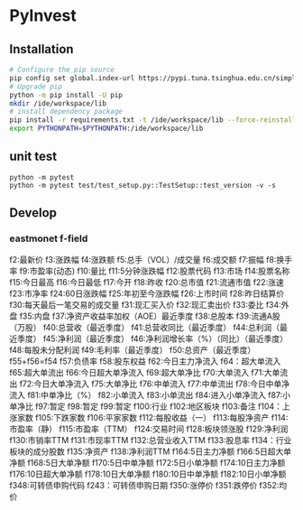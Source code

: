 # PyInvest

## Installation
```bash
# Configure the pip source
pip config set global.index-url https://pypi.tuna.tsinghua.edu.cn/simple
# Upgrade pip
python -m pip install -U pip
mkdir /ide/workspace/lib
# install dependency package 
pip install -r requirements.txt -t /ide/workspace/lib --force-reinstall
export PYTHONPATH=$PYTHONPATH:/ide/workspace/lib
```
## unit test
```
python -m pytest
python -m pytest test/test_setup.py::TestSetup::test_version -v -s
```
## Develop
### eastmonet f-field

f2:最新价
f3:涨跌幅
f4:涨跌额
f5:总手（VOL）/成交量
f6:成交额
f7:振幅
f8:换手率
f9:市盈率(动态)
f10:量比
f11:5分钟涨跌幅
f12:股票代码
f13:市场
f14:股票名称
f15:今日最高
f16:今日最低
f17:今开
f18:昨收
f20:总市值
f21:流通市值
f22:涨速
f23:市净率
f24:60日涨跌幅
f25:年初至今涨跌幅
f26:上市时间
f28:昨日结算价
f30:每天最后一笔交易的成交量
f31:现汇买入价
f32:现汇卖出价
f33:委比
f34:外盘
f35:内盘
f37:净资产收益率加权（AOE）最近季度
f38:总股本
f39:流通A股（万股）
f40:总营收（最近季度）
f41:总营收同比（最近季度）
f44:总利润（最近季度）
f45:净利润（最近季度）
f46:净利润增长率（%）（同比）（最近季度）
f48:每股未分配利润
f49:毛利率（最近季度）
f50:总资产（最近季度）
f55+f56=f54
f57:负债率
f58:股东权益
f62:今日主力净流入
f64：超大单流入
f65:超大单流出
f66:今日超大单净流入
f69:超大单净比
f70:大单流入
f71:大单流出
f72:今日大单净流入
f75:大单净比
f76:中单流入
f77:中单流出
f78:今日中单净流入
f81:中单净比（%）
f82:小单流入
f83:小单流出
f84:进入小单净流入
f87:小单净比
f97:暂定
f98:暂定
f99:暂定
f100:行业
f102:地区板块
f103:备注
f104：上涨家数
f105:下跌家数
f106:平家家数
f112:每股收益（一）
f113:每股净资产
f114:市盈率（静）
f115:市盈率（TTM）
f124:交易时间
f128:板块领涨股
f129:净利润
f130:市销率TTM
f131:市现率TTM
f132:总营业收入TTM
f133:股息率
f134：行业板块的成分股数
f135:净资产
f138:净利润TTM
f164:5日主力净额
f166:5日超大单净额
f168:5日大单净额
f170:5日中单净额
f172:5日小单净额
f174:10日主力净额
f176:10日超大单净额
f178:10日大单净额
f180:10日中单净额
f182:10日小单净额
f348:可转债申购代码
f243：可转债申购日期
f350:涨停价
f351:跌停价
f352:均价